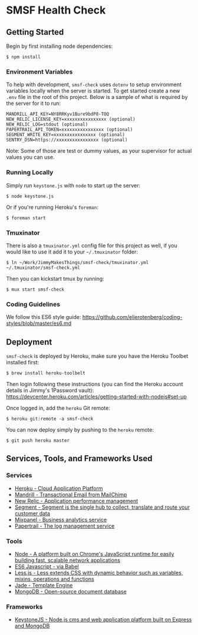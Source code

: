 SMSF Health Check
=================

## Getting Started

Begin by first installing node dependencies:

    $ npm install

### Environment Variables

To help with development, `smsf-check` uses `dotenv` to setup environment
variables locally when the server is started. To get started create a new
`.env` file in the root of this project. Below is a sample of what is
required by the server for it to run:

    MANDRILL_API_KEY=NY8RRKyv1Bure9bdP8-TOQ
    NEW_RELIC_LICENSE_KEY=xxxxxxxxxxxxxxxx (optional)
    NEW_RELIC_LOG=stdout (optional)
    PAPERTRAIL_API_TOKEN=xxxxxxxxxxxxxxxx (optional)
    SEGMENT_WRITE_KEY=xxxxxxxxxxxxxxxx (optional)
    SENTRY_DSN=https://xxxxxxxxxxxxxxxx (optional)

Note: Some of those are test or dummy values, as your supervisor for actual
values you can use.

### Running Locally

Simply run `keystone.js` with `node` to start up the server:

    $ node keystone.js

Or if you're running Heroku's `foreman`:

    $ foreman start

### Tmuxinator

There is also a `tmuxinator.yml` config file for this project as well, if you
would like to use it add it to your `~/.tmuxinator` folder:

    $ ln ~/Work/JimmyMakesThings/smsf-check/tmuxinator.yml ~/.tmuxinator/smsf-check.yml

Then you can kickstart tmux by running:

    $ mux start smsf-check

### Coding Guidelines

We follow this ES6 style guide: https://github.com/elierotenberg/coding-styles/blob/master/es6.md

## Deployment

`smsf-check` is deployed by Heroku, make sure you have the Heroku Toolbet
installed first:

    $ brew install heroku-toolbelt

Then login following these instructions (you can find the Heroku account
details in Jimmy's 1Password vault):
https://devcenter.heroku.com/articles/getting-started-with-nodejs#set-up

Once logged in, add the `heroku` Git remote:

    $ heroku git:remote -a smsf-check

You can now deploy simply by pushing to the `heroku` remote:

    $ git push heroku master

## Services, Tools, and Frameworks Used

### Services

* [Heroku - Cloud Application Platform](https://www.heroku.com/)
* [Mandrill - Transactional Email from MailChimp](https://mandrill.com/)
* [New Relic - Application performance management](http://newrelic.com)
* [Segment - Segment is the single hub to collect, translate and route your customer data](https://segment.com)
* [Mixpanel - Business analytics service](https://mixpanel.com)
* [Papertrail - The log management service](https://papertrailapp.com)

### Tools

* [Node - A platform built on Chrome's JavaScript runtime for easily building fast, scalable network applications](https://nodejs.org/)
* [ES6 Javascript - via Babel](https://github.com/lukehoban/es6features)
* [Less.js - Less extends CSS with dynamic behavior such as variables, mixins, operations and functions](http://lesscss.org)
* [Jade - Template Engine](http://jade-lang.com)
* [MongoDB - Open-source document database](https://www.mongodb.org)

### Frameworks

* [KeystoneJS - Node.js cms and web application platform built on Express and MongoDB](http://keystonejs.com/)
